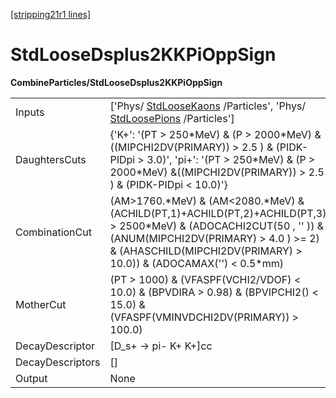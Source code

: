 [[stripping21r1 lines]](./stripping21r1-commonparticles)

# StdLooseDsplus2KKPiOppSign

**CombineParticles/StdLooseDsplus2KKPiOppSign**

|                  |                                                                                                                                                                                                                                         |
|------------------|-----------------------------------------------------------------------------------------------------------------------------------------------------------------------------------------------------------------------------------------|
| Inputs           | ['Phys/ [StdLooseKaons](./stripping21r1-stdloosekaons) /Particles', 'Phys/ [StdLoosePions](./stripping21r1-stdloosepions) /Particles']                                                                                                |
| DaughtersCuts    | {'K+': '(PT \> 250\*MeV) & (P \> 2000\*MeV) &((MIPCHI2DV(PRIMARY)) \> 2.5 ) & (PIDK-PIDpi \> 3.0)', 'pi+': '(PT \> 250\*MeV) & (P \> 2000\*MeV) &((MIPCHI2DV(PRIMARY)) \> 2.5 ) & (PIDK-PIDpi \< 10.0)'}                                |
| CombinationCut   | (AM\>1760.\*MeV) & (AM\<2080.\*MeV) & (ACHILD(PT,1)+ACHILD(PT,2)+ACHILD(PT,3) \> 2500\*MeV) & (ADOCACHI2CUT(50 , '' )) & (ANUM(MIPCHI2DV(PRIMARY) \> 4.0 ) \>= 2) & (AHASCHILD(MIPCHI2DV(PRIMARY) \> 10.0)) & (ADOCAMAX('') \< 0.5\*mm) |
| MotherCut        | (PT \> 1000) & (VFASPF(VCHI2/VDOF) \< 10.0) & (BPVDIRA \> 0.98) & (BPVIPCHI2() \< 15.0) & (VFASPF(VMINVDCHI2DV(PRIMARY)) \> 100.0)                                                                                                      |
| DecayDescriptor  | [D_s+ -\> pi- K+ K+]cc                                                                                                                                                                                                                |
| DecayDescriptors | []                                                                                                                                                                                                                                    |
| Output           | None                                                                                                                                                                                                                                    |

